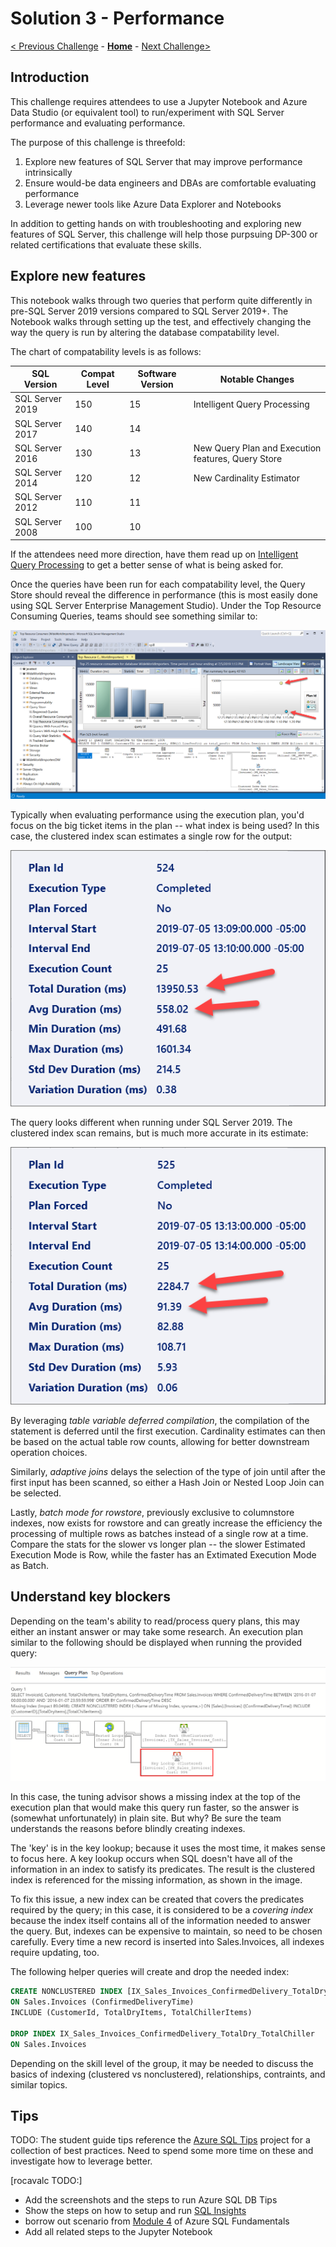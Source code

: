 # Solution 3 - Performance

[< Previous Challenge](./Solution02.md) - **[Home](../README.md)** - [Next Challenge>](./Solution04.md)

## Introduction

This challenge requires attendees to use a Jupyter Notebook and Azure Data Studio (or equivalent tool) to run/experiment with SQL Server performance and evaluating performance.

The purpose of this challenge is threefold:

1. Explore new features of SQL Server that may improve performance intrinsically
1. Ensure would-be data engineers and DBAs are comfortable evaluating performance
1. Leverage newer tools like Azure Data Explorer and Notebooks

In addition to getting hands on with troubleshooting and exploring new features of SQL Server, this challenge will help those purpsuing DP-300 or related certifications that evaluate these skills.

## Explore new features

This notebook walks through two queries that perform quite differently in pre-SQL Server 2019 versions compared to SQL Server 2019+. The Notebook walks through setting up the test, and effectively changing the way the query is run by altering the database compatability level.

The chart of compatability levels is as follows:

|SQL Version|Compat Level|Software Version|Notable Changes|
|-----------|------------|----------------|-------|
|SQL Server 2019|150|15|Intelligent Query Processing|
|SQL Server 2017|140|14||
|SQL Server 2016|130|13|New Query Plan and Execution features, Query Store|
|SQL Server 2014|120|12|New Cardinality Estimator|
|SQL Server 2012|110|11||
|SQL Server 2008|100|10||

If the attendees need more direction, have them read up on [Intelligent Query Processing](https://docs.microsoft.com/en-us/sql/relational-databases/performance/intelligent-query-processing?view=sql-server-ver15) to get a better sense of what is being asked for.

Once the queries have been run for each compatability level, the Query Store should reveal the difference in performance (this is most easily done using SQL Server Enterprise Management Studio). Under the Top Resource Consuming Queries, teams should see something similar to:

![Query Store](../assets/query_plans_for_table_variable.png)

Typically when evaluating performance using the execution plan, you'd focus on the big ticket items in the plan -- what index is being used? In this case, the clustered index scan estimates a single row for the output:

![Slower Plan](../assets/query_stats_for_slower_plan.png)

The query looks different when running under SQL Server 2019. The clustered index scan remains, but is much more accurate in its estimate:

![Faster Plan](../assets/query_stats_for_faster_plan.png)

By leveraging *table variable deferred compilation*, the compilation of the statement is deferred until the first execution. Cardinality estimates can then be based on the actual table row counts, allowing for better downstream operation choices.  

Similarly, *adaptive joins* delays the selection of the type of join until after the first input has been scanned, so either a Hash Join or Nested Loop Join can be selected.

Lastly, *batch mode for rowstore*, previously exclusive to columnstore indexes, now exists for rowstore and can greatly increase the efficiency the processing of multiple rows as batches instead of a single row at a time. Compare the stats for the slower vs longer plan -- the slower Estimated Execution Mode is Row, while the faster has an Extimated Execution Mode as Batch.

## Understand key blockers

Depending on the team's ability to read/process query plans, this may either an instant answer or may take some research. An execution plan similar to the following should be displayed when running the provided query: 

![Key Lookup](../assets/keylookup.png)

In this case, the tuning advisor shows a missing index at the top of the execution plan that would make this query run faster, so the answer is (somewhat unfortunately) in plain site. But why? Be sure the team understands the reasons before blindly creating indexes.

The 'key' is in the key lookup; because it uses the most time, it makes sense to focus here. A key lookup occurs when SQL doesn't have all of the information in an index to satisfy its predicates. The result is the clustered index is referenced for the missing information, as shown in the image.

To fix this issue, a new index can be created that covers the predicates required by the query; in this case, it is considered to be a *covering index* because the index itself contains all of the information needed to answer the query. But, indexes can be expensive to maintain, so need to be chosen carefully. Every time a new record is inserted into Sales.Invoices, all indexes require updating, too.

The following helper queries will create and drop the needed index:

```sql
CREATE NONCLUSTERED INDEX [IX_Sales_Invoices_ConfirmedDelivery_TotalDry_TotalChiller] 
ON Sales.Invoices (ConfirmedDeliveryTime) 
INCLUDE (CustomerId, TotalDryItems, TotalChillerItems)

DROP INDEX IX_Sales_Invoices_ConfirmedDelivery_TotalDry_TotalChiller
ON Sales.Invoices
```

Depending on the skill level of the group, it may be needed to discuss the basics of indexing (clustered vs nonclustered), relationships, contraints, and similar topics.

## Tips
TODO: The student guide tips reference the [Azure SQL Tips](https://github.com/microsoft/azure-sql-tips/wiki/Azure-SQL-Database-tips) project for a collection of best practices. Need to spend some more time on these and investigate how to leverage better.

[rocavalc TODO:]
- Add the screenshots and the steps to run Azure SQL DB Tips
- Show the steps on how to setup and run [SQL Insights](https://techcommunity.microsoft.com/t5/azure-sql/azure-monitor-sql-insights-preview/ba-p/2211405)
- borrow out scenario from [Module 4](https://github.com/microsoft/sqlworkshops-azuresqlworkshop/blob/master/azuresqlworkshop/04-Performance.md) of Azure SQL Fundamentals
- Add all related steps to the Jupyter Notebook
